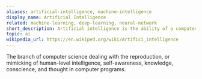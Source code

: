 ```yaml
---
aliases: artificial-intelligence, machine-intelligence
display_name: Artificial Intelligence
related: machine-learning, deep-learning, neural-network
short_description: Artificial intelligence is the ability of a computer or machine to perform tasks commonly associated with intelligent beings.
topic: ai
wikipedia_url: https://en.wikiped.org/wiki/Artifici_intelligence
---
```

The branch of computer science dealing with the reproduction, or mimicking of human-level intelligence, self-awareness, knowledge, conscience, and thought in computer programs.
